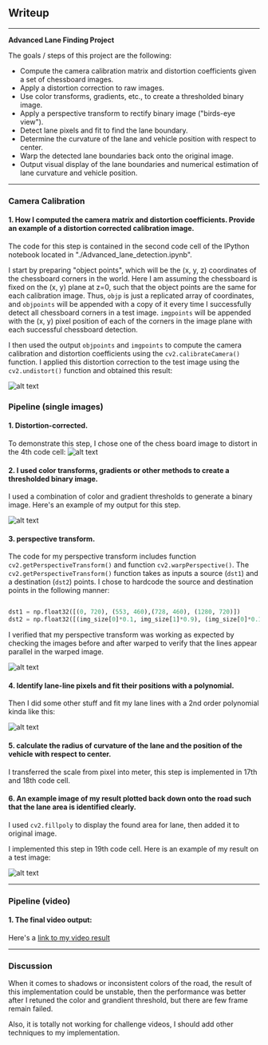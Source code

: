 ## Writeup

---

**Advanced Lane Finding Project**

The goals / steps of this project are the following:

* Compute the camera calibration matrix and distortion coefficients given a set of chessboard images.
* Apply a distortion correction to raw images.
* Use color transforms, gradients, etc., to create a thresholded binary image.
* Apply a perspective transform to rectify binary image ("birds-eye view").
* Detect lane pixels and fit to find the lane boundary.
* Determine the curvature of the lane and vehicle position with respect to center.
* Warp the detected lane boundaries back onto the original image.
* Output visual display of the lane boundaries and numerical estimation of lane curvature and vehicle position.

[//]: # (Image References)

[image1]: ./examples/undistort_output.png "Undistorted"
[image2]: ./test_images/test1.jpg "Road Transformed"
[image3]: ./examples/binary_combo_example.png "Binary Example"
[image4]: ./examples/warped_straight_lines.png "Warp Example"
[image5]: ./examples/color_fit_lines.jpg "Fit Visual"
[image6]: ./examples/example_output.png "Output"
[video1]: ./output_videos/project_video.mp4 "Video"



  

---

### Camera Calibration

#### 1. How I computed the camera matrix and distortion coefficients. Provide an example of a distortion corrected calibration image.

The code for this step is contained in the second code cell of the IPython notebook located in "./Advanced_lane_detection.ipynb". 

I start by preparing "object points", which will be the (x, y, z) coordinates of the chessboard corners in the world. Here I am assuming the chessboard is fixed on the (x, y) plane at z=0, such that the object points are the same for each calibration image.  Thus, `objp` is just a replicated array of coordinates, and `objpoints` will be appended with a copy of it every time I successfully detect all chessboard corners in a test image.  `imgpoints` will be appended with the (x, y) pixel position of each of the corners in the image plane with each successful chessboard detection. 

I then used the output `objpoints` and `imgpoints` to compute the camera calibration and distortion coefficients using the `cv2.calibrateCamera()` function.  I applied this distortion correction to the test image using the `cv2.undistort()` function and obtained this result: 

![alt text][image1]

### Pipeline (single images)


#### 1. Distortion-corrected.

To demonstrate this step, I chose one of the chess board image to distort in the 4th code cell:
![alt text][image2]

#### 2. I used color transforms, gradients or other methods to create a thresholded binary image.

I used a combination of color and gradient thresholds to generate a binary image.  Here's an example of my output for this step. 

![alt text][image3]

#### 3. perspective transform.

The code for my perspective transform includes function `cv2.getPerspectiveTransform()` and function `cv2.warpPerspective()`. The `cv2.getPerspectiveTransform()` function takes as inputs a source (`dst1`) and a destination (`dst2`) points.  I chose to hardcode the source and destination points in the following manner:

```python

dst1 = np.float32([(0, 720), (553, 460),(728, 460), (1280, 720)])
dst2 = np.float32([(img_size[0]*0.1, img_size[1]*0.9), (img_size[0]*0.1, img_size[1]*0.1), (img_size[0]*0.9, img_size[1]*0.1), (img_size[0]*0.9, img_size[1]*0.9)])
```

I verified that my perspective transform was working as expected by checking the images before and after warped to verify that the lines appear parallel in the warped image.

![alt text][image4]

#### 4. Identify lane-line pixels and fit their positions with a polynomial.

Then I did some other stuff and fit my lane lines with a 2nd order polynomial kinda like this:

![alt text][image5]

#### 5. calculate the radius of curvature of the lane and the position of the vehicle with respect to center.

I transferred the scale from pixel into meter, this step is implemented in 17th and 18th code cell.

#### 6. An example image of my result plotted back down onto the road such that the lane area is identified clearly.

I used `cv2.fillpoly` to display the found area for lane, then added it to original image.

I implemented this step in 19th code cell.  Here is an example of my result on a test image:

![alt text][image6]

---

### Pipeline (video)

#### 1. The final video output:

Here's a [link to my video result](./output_videos/project_video.mp4)

---

### Discussion


When it comes to shadows or inconsistent colors of the road, the result of this implementation could be unstable, then the performance was better after I retuned the color and grandient threshold, but there are few frame remain failed.

Also, it is totally not working for challenge videos, I should add other techniques to my implementation.
